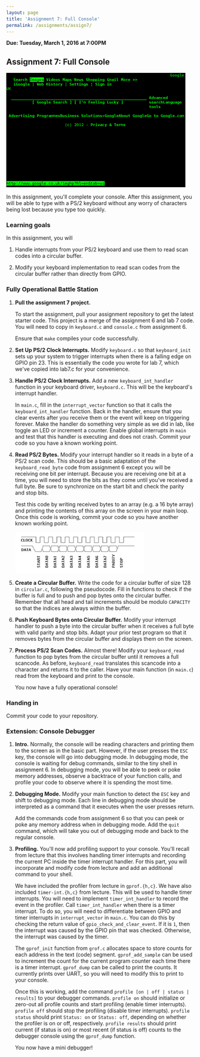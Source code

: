 ```yaml
---
layout: page
title: 'Assignment 7: Full Console'
permalink: /assignments/assign7/
---
```


**Due: Tuesday, March 1, 2016 at 7:00PM**

## Assignment 7: Full Console

![Google Console](images/google.png)

In this assignment, you'll complete your console. After this assignment, you
will be able to type with a PS/2 keyboard without any worry of characters being
lost because you type too quickly.

### Learning goals

In this assignment, you will

1.  Handle interrupts from your PS/2 keyboard and use them to read scan codes
    into a circular buffer.

2.  Modify your keyboard implementation to read scan codes from the circular
    buffer rather than directly from GPIO.

### Fully Operational Battle Station

1.  **Pull the assignment 7 project.**

    To start the assignment, pull your assignment repository to get the latest
    starter code. This project is a merge of the assignment 6 and lab 7 code.
    You will need to copy in `keyboard.c` and `console.c` from assignment 6.

    Ensure that `make` compiles your code successfully.

2.  **Set Up PS/2 Clock Interrupts.** Modify `keyboard.c` so that
    `keyboard_init` sets up your system to trigger interrupts when there is a
    falling edge on GPIO pin 23. This is essentially the code you wrote for
    lab 7, which we've copied into lab7.c for your convenience.

3.  **Handle PS/2 Clock Interrupts.** Add a new `keyboard_int_handler` function
    in your keyboard driver, `keyboard.c`. This will be the keyboard's
    interrupt handler.

    In `main.c`, fill in the `interrupt_vector` function so that it calls the
    `keyboard_int_handler` function. Back in the handler, ensure that you clear
    events after you receive them or the event will keep on triggering forever.
    Make the handler do something very simple as we did in lab, like toggle an
    LED or increment a counter. Enable global interrupts in `main` and test
    that this handler is executing and does not crash. Commit your code so you
    have a known working point.

4.  **Read PS/2 Bytes.** Modify your interrupt handler so it reads in a byte of
    a PS/2 scan code. This should be a basic adaptation of the
    `keyboard_read_byte` code from assignment 6 except you will be receiving
    one bit per interrupt. Because you are receiving one bit at a time, you
    will need to store the bits as they come until you've received a full byte.
    Be sure to synchronize on the start bit and check the parity and stop bits.

    Test this code by writing received bytes to an array (e.g. a 16 byte array)
    and printing the contents of this array on the screen in your main loop.
    Once this code is working, commit your code so you have another known
    working point.

    ![PS/2 Packet Format]

5.  **Create a Circular Buffer.** Write the code for a circular buffer of size
    128 in `circular.c`, following the pseudocode. Fill in functions to check
    if the buffer is full and to push and pop bytes onto the circular buffer.
    Remember that all head and tail increments should be modulo `CAPACITY` so
    that the indices are always within the buffer.

6.  **Push Keyboard Bytes onto Circular Buffer.** Modify your interrupt handler
    to push a byte into the circular buffer when it receives a full byte with
    valid parity and stop bits. Adapt your prior test program so that it
    removes bytes from the circular buffer and displays them on the screen.

7.  **Process PS/2 Scan Codes.** Almost there! Modify your `keyboard_read`
    function to pop bytes from the circular buffer until it removes a
    full scancode. As before, `keyboard_read` translates this scancode into a
    character and returns it to the caller. Have your main function (in
    `main.c`) read from the keyboard and print to the console.

    You now have a fully operational console!

[PS/2 Packet Format]: images/ps2.png

### Handing in

Commit your code to your repository.

### Extension: Console Debugger

1.  **Intro.** Normally, the console will be reading characters and printing
    them to the screen as in the basic part. However, if the user presses the
    `ESC` key, the console will go into debugging mode. In debugging mode, the
    console is waiting for debug commands, similar to the tiny shell in
    assignment 6. In debugging mode, you will be able to peek or poke memory
    addresses, observe a backtrace of your function calls, and profile your
    code to observe where it is spending the most time.

2.  **Debugging Mode.** Modify your main function to detect the `ESC` key and
    shift to debugging mode. Each line in debugging mode should be interpreted
    as a command that it executes when the user presses return.

    Add the commands code from assignment 6 so that you can peek or poke any
    memory address when in debugging mode. Add the `quit` command, which will
    take you out of debugging mode and back to the regular console.

3.  **Profiling.** You'll now add profiling support to your console. You'll
    recall from lecture that this involves handling timer interrupts and
    recording the current PC inside the timer interrupt handler. For this part,
    you will incorporate and modify code from lecture and add an additional
    command to your shell.

    We have included the profiler from lecture in `gprof.{h,c}`. We have also
    included `timer-int.{h,c}` from lecture. This will be used to handle timer
    interrupts. You will need to implement `timer_int_handler` to record the
    event in the profiler. Call `timer_int_handler` when there is a timer
    interrupt. To do so, you will need to differentiate between GPIO and timer
    interrupts in `interrupt_vector` in `main.c`. You can do this by checking
    the return value of `gpio_check_and_clear_event`. If it is `1`, then the
    interrupt was caused by the GPIO pin that was checked. Otherwise, the
    interrupt was caused by the timer.

    The `gprof_init` function from `grof.c` allocates space to store counts for
    each address in the text (code) segment. `gprof_add_sample` can be used to
    increment the count for the current program counter each time there is a
    timer interrupt. `gprof_dump` can be called to print the counts. It
    currently prints over UART, so you will need to modify this to print to your
    console.

    Once this is working, add the command `profile [on | off | status |
    results]` to your debugger commands. `profile on` should initialize or
    zero-out all profile counts and start profiling (enable timer interrupts).
    `profile off` should stop the profiling (disable timer interrupts).
    `profile status` should print `Status: on` or `Status: off`, depending on
    whether the profiler is on or off, respectively. `profile results` should
    print current (if status is on) or most recent (if status is off) counts to
    the debugger console using the `gprof_dump` function.

    You now have a mini debugger!
